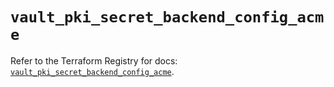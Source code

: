# `vault_pki_secret_backend_config_acme`

Refer to the Terraform Registry for docs: [`vault_pki_secret_backend_config_acme`](https://registry.terraform.io/providers/hashicorp/vault/5.0.0/docs/resources/pki_secret_backend_config_acme).
